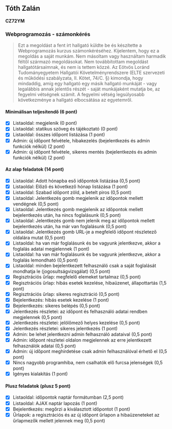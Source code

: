 ## Tóth Zalán

**CZ72YM**

### Webprogramozás - számonkérés
>Ezt a megoldást a fent írt hallgató küldte be és készítette a Webprogramozás kurzus számonkéréséhez.
>Kijelentem, hogy ez a megoldás a saját munkám. Nem másoltam vagy használtam harmadik féltől 
>származó megoldásokat. Nem továbbítottam megoldást hallgatótársaimnak, és nem is tettem közzé. 
>Az Eötvös Loránd Tudományegyetem Hallgatói Követelményrendszere 
>(ELTE szervezeti és működési szabályzata, II. Kötet, 74/C. §) kimondja, hogy mindaddig, 
>amíg egy hallgató egy másik hallgató munkáját - vagy legalábbis annak jelentős részét - 
>saját munkájaként mutatja be, az fegyelmi vétségnek számít. 
>A fegyelmi vétség legsúlyosabb következménye a hallgató elbocsátása az egyetemről.


#### Minimálisan teljesítendő (6 pont)

- [x] Listaoldal: megjelenik (0 pont)
- [x] Listaoldal: statikus szöveg és tájékoztató (0 pont)
- [x] Listaoldal: összes időpont listázása (1 pont)
- [x] Admin: új időpont felvétele, hibakezelés (bejelentkezés és admin funkciók nélkül) (2 pont)
- [x] Admin: új időpont felvétele, sikeres mentés (bejelentkezés és admin funkciók nélkül) (2 pont)

#### Az alap feladatok (14 pont)

- [x] Listaoldal: Adott hónapba eső időpontok listázása (0,5 pont)
- [x] Listaoldal: Előző és következő hónap listázása (1 pont)
- [x] Listaoldal: Szabad időpont zöld, a betelt piros (0,5 pont)
- [x] Listaoldal: Jelentkezés gomb megjelenik az időpontok mellett vendégnek (0,5 pont)
- [x] Listaoldal: Jelentkezés gomb megjelenik az időpontok mellett bejelentkezés után, ha nincs foglalásunk (0,5 pont)
- [x] Listaoldal: Jelentkezés gomb nem jelenik meg az időpontok mellett bejelentkezés után, ha már van foglalásunk (0,5 pont)
- [x] Listaoldal: Jelentkezés gomb URL-je a megfelelő időpont részletező oldalára mutat (0,5 pont)
- [x] Listaoldal: ha van már foglalásunk és be vagyunk jelentkezve, akkor a foglalás adatai megjelennek (1 pont)
- [x] Listaoldal: ha van már foglalásunk és be vagyunk jelentkezve, akkor a foglalás lemondható (0,5 pont)
- [x] Listaoldal: minden bejelentkezett felhasználó csak a saját foglalását mondhatja le (jogosultságvizsgálat) (0,5 pont)
- [x] Regisztrációs űrlap: megfelelő elemeket tartalmaz (0,5 pont)
- [x] Regisztrációs űrlap: hibás esetek kezelése, hibaüzenet, állapottartás (1,5 pont)
- [x] Regisztrációs űrlap: sikeres regisztráció (0,5 pont)
- [x] Bejelentkezés: hibás esetek kezelése (1 pont)
- [x] Bejelentkezés: sikeres belépés (0,5 pont)
- [x] Jelentkezés részletei: az időpont és felhasználó adatai rendben megjelennek (0,5 pont)
- [x] Jelentkezés részletei: jelölőmező helyes kezelése (0,5 pont)
- [x] Jelentkezés részletei: sikeres jelentkezés (1 pont)
- [x] Admin: be lehet jelentkezni admin felhasználó adataival (0,5 pont)
- [x] Admin: időpont részletei oldalon megjelennek az erre jelentkezett felhasználók adatai (0,5 pont)
- [x] Admin: új időpont meghirdetése csak admin felhasználóval érhető el (0,5 pont)
- [x] Nincs nagyobb programhiba, nem csalhatók elő furcsa jelenségek (0,5 pont)
- [x] Igényes kialakítás (1 pont)

#### Plusz feladatok (plusz 5 pont)

- [x] Listaoldal: időpontok naptár formátumban (2,5 pont)
- [x] Listaoldal: AJAX naptár lapozás (1 pont)
- [x] Bejelentkezés: megőrzi a kiválasztott időpontot (1 pont)
- [x] Űrlapok: a regisztrációs és az új időpont űrlapon a hibaüzeneteket az űrlapmezők mellett jelennek meg (0,5 pont)
